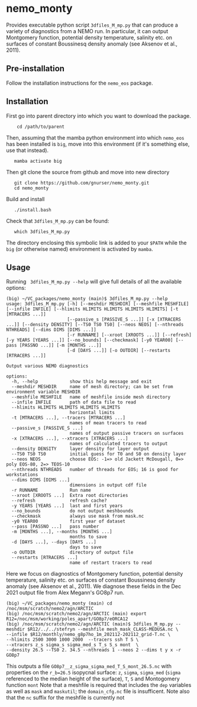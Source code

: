 # nemo_monty

Provides executable python script `3dfiles_M_mp.py` that can produce a variety of diagnostics from a NEMO run. In particular, it can output Montgomery function, potential density temperature, salinity etc. on surfaces of constant Boussinesq density anomaly (see Aksenov et al., 2011).

## Pre-installation

Follow the installation instructions for the `nemo_eos` package.

## Installation

First go into parent directory into which you want to download the package.

```
    cd /path/to/parent
```

 Then, assuming that the mamba python environment into which `nemo_eos` has been installed is `big`, move into this environment (if it's something else, use that instead).

```
   mamba activate big
```

Then git clone the source from github and move into new directory

```
   git clone https://github.com/gnurser/nemo_monty.git
   cd nemo_monty
```

Build and install

```
   ./install.bash
```

Check that  `3dfiles_M_mp.py` can be found:
```
   which 3dfiles_M_mp.py
```
The directory enclosing this symbolic link is added to your `$PATH` while the `big` (or otherwise named) environment is activated by `mamba`.

## Usage
Running ` 3dfiles_M_mp.py --help` will give full details of all the available options:
```
(big) ~/VC_packages/nemo_monty (main)$ 3dfiles_M_mp.py --help
usage: 3dfiles_M_mp.py [-h] [--meshdir MESHDIR] [--meshfile MESHFILE] [--infile INFILE] [--hlimits HLIMITS HLIMITS HLIMITS HLIMITS] [-t [MTRACERS ...]]
                       [--passive_s [PASSIVE_S ...]] [-x [XTRACERS ...]] [--density DENSITY] [--TS0 TS0 TS0] [--neos NEOS] [--nthreads NTHREADS] [--dims DIMS [DIMS ...]]
                       [-r RUNNAME] [--xroot [XROOTS ...]] [--refresh] [-y YEARS [YEARS ...]] [--no_bounds] [--checkmask] [-y0 YEAR00] [--pass [PASSNO ...]] [-m [MONTHS ...]]
                       [-d [DAYS ...]] [-o OUTDIR] [--restarts [RTRACERS ...]]

Output various NEMO diagnostics

options:
  -h, --help            show this help message and exit
  --meshdir MESHDIR     name of mesh directory; can be set from environment variable MESHDIR
  --meshfile MESHFILE   name of meshfile inside mesh directory
  --infile INFILE       path of data file to read
  --hlimits HLIMITS HLIMITS HLIMITS HLIMITS
                        horizontal limits
  -t [MTRACERS ...], --tracers [MTRACERS ...]
                        names of mean tracers to read
  --passive_s [PASSIVE_S ...]
                        names of output passive tracers on surfaces
  -x [XTRACERS ...], --xtracers [XTRACERS ...]
                        names of calculated tracers to output
  --density DENSITY     layer density for layer output
  --TS0 TS0 TS0         initial guess for T0 and S0 on density layer
  --neos NEOS           choose EOS: -1=> old Jackett McDougall, 0=> poly EOS-80, 2=> TEOS-10
  --nthreads NTHREADS   number of threads for EOS; 16 is good for workstations
  --dims DIMS [DIMS ...]
                        dimensions in output cdf file
  -r RUNNAME            Run name
  --xroot [XROOTS ...]  Extra root directories
  --refresh             refresh cache?
  -y YEARS [YEARS ...]  last and first years
  --no_bounds           do not output meshbounds
  --checkmask           always use mask from mask.nc
  -y0 YEAR00            first year of dataset
  --pass [PASSNO ...]   pass number
  -m [MONTHS ...], --months [MONTHS ...]
                        months to save
  -d [DAYS ...], --days [DAYS ...]
                        days to save
  -o OUTDIR             directory of output file
  --restarts [RTRACERS ...]
                        name of restart tracers to read

```

Here we focus on diagnostics of Montgomery function, potential density temperature, salinity etc. on surfaces of constant Boussinesq density anomaly (see Aksenov et al., 2011). We diagnose these fields in the Dec 2021 output file from  Alex Megann's GO8p7 run.

```
(big) ~/VC_packages/nemo_monty (main) cd /noc/msm/scratch/nemo2/agn/ARCTIC
(big) /noc/msm/scratch/nemo2/agn/ARCTIC (main) export R12=/noc/msm/working/poles_apart/GO8p7/eORCA12
(big) /noc/msm/scratch/nemo2/agn/ARCTIC (main)$ 3dfiles_M_mp.py --meshdir $R12/../../stefryn --meshfile mesh_mask_CLASS-MEDUSA.nc \
--infile $R12/monthly/nemo_g8p7ho_1m_202112-202112_grid-T.nc \
--hlimits 2500 3000 1000 2000  --tracers ssh T S \
--xtracers z_s sigma_s sigma_med_s T_s S_s mont  \
--density 26.5 --TS0 2. 34.5 --nthreads 1 --neos 2 --dims t y x -r GO8p7
```
This outputs a file `GO8p7__z_sigma_sigma_med_T_S_mont_26.5.nc` with properties on the `r_b=26.5` isopycnal surface: `z`, `sigma`, `sigma_med` (`sigma` referenced to the median height of the surface), `T`, `S` and Montogomery function `mont`
Note that a meshfile is required that includes the `dep` variables as well as `mask` and `maskutil`; the `domain_cfg.nc` file is insufficent. Note also that the `nc` suffix for the meshfile is currently not 



